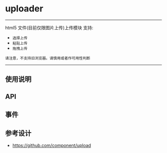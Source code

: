 # uploader

---

html5 文件(目前仅限图片上传)上传模块
支持:

+ `选择上传`
+ `粘贴上传`
+ `拖拽上传`

`请注意，不支持旧浏览器。请慎用或者作可用性判断`

---

## 使用说明


## API


## 事件


## 参考设计

+ https://github.com/component/upload
